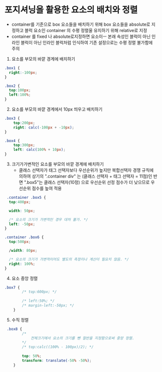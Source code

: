 # 포지셔닝을 활용한 요소의 배치와 정렬

- container를 기준으로 box 요소들을 배치하기 위해 box 요소들을 absolute로 지정하고 블럭 요소인 container 의 수평 정렬울 유지하기 위해 relative로 지정
- container 를 fixed 나 absolute로지정하면 요소이ㅡ 본래 속성인 블럭이 아닌 인라인 블럭이 아닌 인라인 블럭처럼 인식하여 기존 설정으로는 수평 정렬 불가함에 주의

1) 요소를 부모의 바깥 경계에 배치하기
```css
.box1 {
  right:-100px;
}

.box2 {
  top:100px;
  left:100%;
}
```
2) 요소를 부모의 바깥 경계에서 10px 띄우고 배치하기
```css
.box3 {
    top:200px;
    right: calc(-100px + -10px);
}

.box4 {
    top:300px;
    left: calc(100% + 10px);
}
```
3) 크기가가변적인 요소를 부모의 바깥 경계에 배치하기
   - 클래스 선택자가 태그 선택자보다 우선순위가 높지만 복합선택자 경쟁 규칙에 의하여 상기의 ".container div" 는 (클래스 선택자 + 태그 선택자 = 11점)인 반면
  ".box5"는 클래스 선택자(10정) 으로 우선순위 선정 점수가 더 낮으므로 우선순위 점수를 높여 적용
```css
 .container .box5 {
  top:400px;

  width: 50px;

  /* 요소의 크기가 가변적인 경우 대처 불가. */
  left: -50px;
}

.container .box6 {
  top:500px;

  /width: 80px;

  /* 요소의 크기가 가변적이어도 별도의 측정이나 계산이 필요치 않음. */
  right: 100%;
}
```

4) 요소 중앙 정렬
```css
.box7 {
        /* top:600px; */
    
        /* left:50%; */
        /* margin-left:-50px; */
    }
```
5) 수직 정렬
```css
 .box8 {
        /* 
            전체크기에서 요소의 크기를 뺀 절반을 지정함으로써 중앙 정렬.
        */
        /* top:calc((100% - 100px)/2); */
        
        top: 50%;
        transform: translate(-50% -50%);
    }
```
